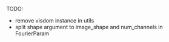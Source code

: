 TODO:
- remove visdom instance in utils
- split shape argument to image_shape and num_channels in FourierParam
